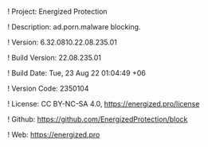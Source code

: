 ! Project: Energized Protection

! Description: ad.porn.malware blocking.

! Version: 6.32.0810.22.08.235.01

! Build Version: 22.08.235.01

! Build Date: Tue, 23 Aug 22 01:04:49 +06

! Version Code: 2350104

! License: CC BY-NC-SA 4.0, https://energized.pro/license

! Github: https://github.com/EnergizedProtection/block

! Web: https://energized.pro
